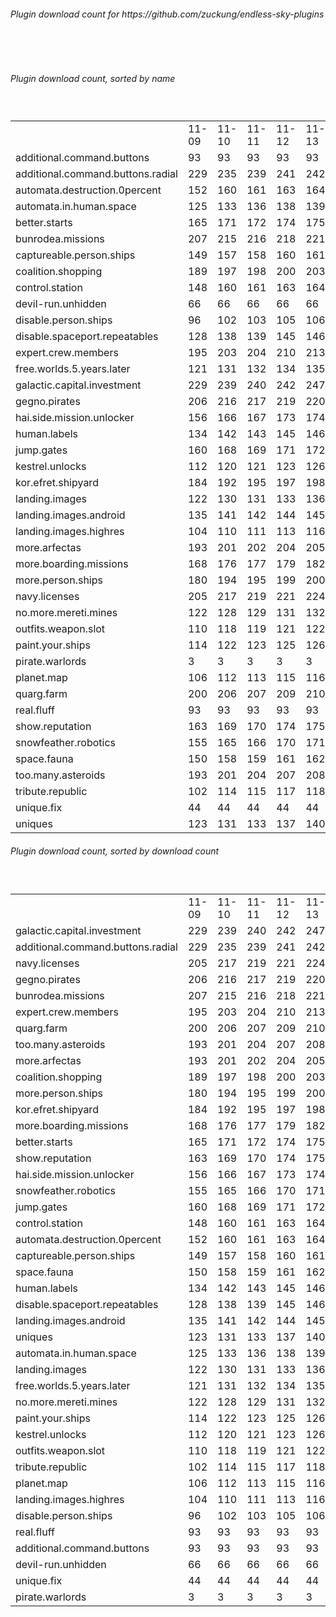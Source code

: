 <h6>Plugin download count for https://github.com/zuckung/endless-sky-plugins</h6><br>
<br>
<h6>Plugin download count, sorted by name</h6><sub><sup><br>
<table>
	<tr>
		<td></td>
		<td>11-09</td>
		<td>11-10</td>
		<td>11-11</td>
		<td>11-12</td>
		<td>11-13</td>
		<td>11-14</td>
		<td>11-15</td>
		<td>today +</td>
	</tr>
	<tr>
		<td>additional.command.buttons</td>
		<td>93</td>
		<td>93</td>
		<td>93</td>
		<td>93</td>
		<td>93</td>
		<td>93</td>
		<td>93</td>
		<td></td>
	</tr>
	<tr>
		<td>additional.command.buttons.radial</td>
		<td>229</td>
		<td>235</td>
		<td>239</td>
		<td>241</td>
		<td>242</td>
		<td>242</td>
		<td>242</td>
		<td></td>
	</tr>
	<tr>
		<td>automata.destruction.0percent</td>
		<td>152</td>
		<td>160</td>
		<td>161</td>
		<td>163</td>
		<td>164</td>
		<td>164</td>
		<td>164</td>
		<td></td>
	</tr>
	<tr>
		<td>automata.in.human.space</td>
		<td>125</td>
		<td>133</td>
		<td>136</td>
		<td>138</td>
		<td>139</td>
		<td>139</td>
		<td>141</td>
		<td>+ 2</td>
	</tr>
	<tr>
		<td>better.starts</td>
		<td>165</td>
		<td>171</td>
		<td>172</td>
		<td>174</td>
		<td>175</td>
		<td>175</td>
		<td>179</td>
		<td>+ 4</td>
	</tr>
	<tr>
		<td>bunrodea.missions</td>
		<td>207</td>
		<td>215</td>
		<td>216</td>
		<td>218</td>
		<td>221</td>
		<td>221</td>
		<td>221</td>
		<td></td>
	</tr>
	<tr>
		<td>captureable.person.ships</td>
		<td>149</td>
		<td>157</td>
		<td>158</td>
		<td>160</td>
		<td>161</td>
		<td>161</td>
		<td>163</td>
		<td>+ 2</td>
	</tr>
	<tr>
		<td>coalition.shopping</td>
		<td>189</td>
		<td>197</td>
		<td>198</td>
		<td>200</td>
		<td>203</td>
		<td>203</td>
		<td>205</td>
		<td>+ 2</td>
	</tr>
	<tr>
		<td>control.station</td>
		<td>148</td>
		<td>160</td>
		<td>161</td>
		<td>163</td>
		<td>164</td>
		<td>164</td>
		<td>164</td>
		<td></td>
	</tr>
	<tr>
		<td>devil-run.unhidden</td>
		<td>66</td>
		<td>66</td>
		<td>66</td>
		<td>66</td>
		<td>66</td>
		<td>66</td>
		<td>66</td>
		<td></td>
	</tr>
	<tr>
		<td>disable.person.ships</td>
		<td>96</td>
		<td>102</td>
		<td>103</td>
		<td>105</td>
		<td>106</td>
		<td>106</td>
		<td>106</td>
		<td></td>
	</tr>
	<tr>
		<td>disable.spaceport.repeatables</td>
		<td>128</td>
		<td>138</td>
		<td>139</td>
		<td>145</td>
		<td>146</td>
		<td>146</td>
		<td>146</td>
		<td></td>
	</tr>
	<tr>
		<td>expert.crew.members</td>
		<td>195</td>
		<td>203</td>
		<td>204</td>
		<td>210</td>
		<td>213</td>
		<td>213</td>
		<td>213</td>
		<td></td>
	</tr>
	<tr>
		<td>free.worlds.5.years.later</td>
		<td>121</td>
		<td>131</td>
		<td>132</td>
		<td>134</td>
		<td>135</td>
		<td>136</td>
		<td>136</td>
		<td></td>
	</tr>
	<tr>
		<td>galactic.capital.investment</td>
		<td>229</td>
		<td>239</td>
		<td>240</td>
		<td>242</td>
		<td>247</td>
		<td>247</td>
		<td>248</td>
		<td>+ 1</td>
	</tr>
	<tr>
		<td>gegno.pirates</td>
		<td>206</td>
		<td>216</td>
		<td>217</td>
		<td>219</td>
		<td>220</td>
		<td>220</td>
		<td>221</td>
		<td>+ 1</td>
	</tr>
	<tr>
		<td>hai.side.mission.unlocker</td>
		<td>156</td>
		<td>166</td>
		<td>167</td>
		<td>173</td>
		<td>174</td>
		<td>174</td>
		<td>174</td>
		<td></td>
	</tr>
	<tr>
		<td>human.labels</td>
		<td>134</td>
		<td>142</td>
		<td>143</td>
		<td>145</td>
		<td>146</td>
		<td>146</td>
		<td>146</td>
		<td></td>
	</tr>
	<tr>
		<td>jump.gates</td>
		<td>160</td>
		<td>168</td>
		<td>169</td>
		<td>171</td>
		<td>172</td>
		<td>172</td>
		<td>172</td>
		<td></td>
	</tr>
	<tr>
		<td>kestrel.unlocks</td>
		<td>112</td>
		<td>120</td>
		<td>121</td>
		<td>123</td>
		<td>126</td>
		<td>126</td>
		<td>126</td>
		<td></td>
	</tr>
	<tr>
		<td>kor.efret.shipyard</td>
		<td>184</td>
		<td>192</td>
		<td>195</td>
		<td>197</td>
		<td>198</td>
		<td>198</td>
		<td>199</td>
		<td>+ 1</td>
	</tr>
	<tr>
		<td>landing.images</td>
		<td>122</td>
		<td>130</td>
		<td>131</td>
		<td>133</td>
		<td>136</td>
		<td>136</td>
		<td>136</td>
		<td></td>
	</tr>
	<tr>
		<td>landing.images.android</td>
		<td>135</td>
		<td>141</td>
		<td>142</td>
		<td>144</td>
		<td>145</td>
		<td>145</td>
		<td>145</td>
		<td></td>
	</tr>
	<tr>
		<td>landing.images.highres</td>
		<td>104</td>
		<td>110</td>
		<td>111</td>
		<td>113</td>
		<td>116</td>
		<td>116</td>
		<td>116</td>
		<td></td>
	</tr>
	<tr>
		<td>more.arfectas</td>
		<td>193</td>
		<td>201</td>
		<td>202</td>
		<td>204</td>
		<td>205</td>
		<td>205</td>
		<td>205</td>
		<td></td>
	</tr>
	<tr>
		<td>more.boarding.missions</td>
		<td>168</td>
		<td>176</td>
		<td>177</td>
		<td>179</td>
		<td>182</td>
		<td>184</td>
		<td>184</td>
		<td></td>
	</tr>
	<tr>
		<td>more.person.ships</td>
		<td>180</td>
		<td>194</td>
		<td>195</td>
		<td>199</td>
		<td>200</td>
		<td>200</td>
		<td>202</td>
		<td>+ 2</td>
	</tr>
	<tr>
		<td>navy.licenses</td>
		<td>205</td>
		<td>217</td>
		<td>219</td>
		<td>221</td>
		<td>224</td>
		<td>224</td>
		<td>224</td>
		<td></td>
	</tr>
	<tr>
		<td>no.more.mereti.mines</td>
		<td>122</td>
		<td>128</td>
		<td>129</td>
		<td>131</td>
		<td>132</td>
		<td>132</td>
		<td>132</td>
		<td></td>
	</tr>
	<tr>
		<td>outfits.weapon.slot</td>
		<td>110</td>
		<td>118</td>
		<td>119</td>
		<td>121</td>
		<td>122</td>
		<td>122</td>
		<td>122</td>
		<td></td>
	</tr>
	<tr>
		<td>paint.your.ships</td>
		<td>114</td>
		<td>122</td>
		<td>123</td>
		<td>125</td>
		<td>126</td>
		<td>126</td>
		<td>126</td>
		<td></td>
	</tr>
	<tr>
		<td>pirate.warlords</td>
		<td>3</td>
		<td>3</td>
		<td>3</td>
		<td>3</td>
		<td>3</td>
		<td>3</td>
		<td>3</td>
		<td></td>
	</tr>
	<tr>
		<td>planet.map</td>
		<td>106</td>
		<td>112</td>
		<td>113</td>
		<td>115</td>
		<td>116</td>
		<td>116</td>
		<td>116</td>
		<td></td>
	</tr>
	<tr>
		<td>quarg.farm</td>
		<td>200</td>
		<td>206</td>
		<td>207</td>
		<td>209</td>
		<td>210</td>
		<td>210</td>
		<td>212</td>
		<td>+ 2</td>
	</tr>
	<tr>
		<td>real.fluff</td>
		<td>93</td>
		<td>93</td>
		<td>93</td>
		<td>93</td>
		<td>93</td>
		<td>93</td>
		<td>93</td>
		<td></td>
	</tr>
	<tr>
		<td>show.reputation</td>
		<td>163</td>
		<td>169</td>
		<td>170</td>
		<td>174</td>
		<td>175</td>
		<td>175</td>
		<td>176</td>
		<td>+ 1</td>
	</tr>
	<tr>
		<td>snowfeather.robotics</td>
		<td>155</td>
		<td>165</td>
		<td>166</td>
		<td>170</td>
		<td>171</td>
		<td>172</td>
		<td>173</td>
		<td>+ 1</td>
	</tr>
	<tr>
		<td>space.fauna</td>
		<td>150</td>
		<td>158</td>
		<td>159</td>
		<td>161</td>
		<td>162</td>
		<td>162</td>
		<td>162</td>
		<td></td>
	</tr>
	<tr>
		<td>too.many.asteroids</td>
		<td>193</td>
		<td>201</td>
		<td>204</td>
		<td>207</td>
		<td>208</td>
		<td>208</td>
		<td>208</td>
		<td></td>
	</tr>
	<tr>
		<td>tribute.republic</td>
		<td>102</td>
		<td>114</td>
		<td>115</td>
		<td>117</td>
		<td>118</td>
		<td>118</td>
		<td>118</td>
		<td></td>
	</tr>
	<tr>
		<td>unique.fix</td>
		<td>44</td>
		<td>44</td>
		<td>44</td>
		<td>44</td>
		<td>44</td>
		<td>44</td>
		<td>44</td>
		<td></td>
	</tr>
	<tr>
		<td>uniques</td>
		<td>123</td>
		<td>131</td>
		<td>133</td>
		<td>137</td>
		<td>140</td>
		<td>140</td>
		<td>141</td>
		<td>+ 1</td>
	</tr>
</table>
</sub></sup>
<h6>Plugin download count, sorted by download count</h6><sub><sup><br>
<table>
	<tr>
		<td></td>
		<td>11-09</td>
		<td>11-10</td>
		<td>11-11</td>
		<td>11-12</td>
		<td>11-13</td>
		<td>11-14</td>
		<td>11-15</td>
		<td>today +</td>
	</tr>
	<tr>
		<td>galactic.capital.investment</td>
		<td>229</td>
		<td>239</td>
		<td>240</td>
		<td>242</td>
		<td>247</td>
		<td>247</td>
		<td>248</td>
		<td>+ 1</td>
	</tr>
	<tr>
		<td>additional.command.buttons.radial</td>
		<td>229</td>
		<td>235</td>
		<td>239</td>
		<td>241</td>
		<td>242</td>
		<td>242</td>
		<td>242</td>
		<td></td>
	</tr>
	<tr>
		<td>navy.licenses</td>
		<td>205</td>
		<td>217</td>
		<td>219</td>
		<td>221</td>
		<td>224</td>
		<td>224</td>
		<td>224</td>
		<td></td>
	</tr>
	<tr>
		<td>gegno.pirates</td>
		<td>206</td>
		<td>216</td>
		<td>217</td>
		<td>219</td>
		<td>220</td>
		<td>220</td>
		<td>221</td>
		<td>+ 1</td>
	</tr>
	<tr>
		<td>bunrodea.missions</td>
		<td>207</td>
		<td>215</td>
		<td>216</td>
		<td>218</td>
		<td>221</td>
		<td>221</td>
		<td>221</td>
		<td></td>
	</tr>
	<tr>
		<td>expert.crew.members</td>
		<td>195</td>
		<td>203</td>
		<td>204</td>
		<td>210</td>
		<td>213</td>
		<td>213</td>
		<td>213</td>
		<td></td>
	</tr>
	<tr>
		<td>quarg.farm</td>
		<td>200</td>
		<td>206</td>
		<td>207</td>
		<td>209</td>
		<td>210</td>
		<td>210</td>
		<td>212</td>
		<td>+ 2</td>
	</tr>
	<tr>
		<td>too.many.asteroids</td>
		<td>193</td>
		<td>201</td>
		<td>204</td>
		<td>207</td>
		<td>208</td>
		<td>208</td>
		<td>208</td>
		<td></td>
	</tr>
	<tr>
		<td>more.arfectas</td>
		<td>193</td>
		<td>201</td>
		<td>202</td>
		<td>204</td>
		<td>205</td>
		<td>205</td>
		<td>205</td>
		<td></td>
	</tr>
	<tr>
		<td>coalition.shopping</td>
		<td>189</td>
		<td>197</td>
		<td>198</td>
		<td>200</td>
		<td>203</td>
		<td>203</td>
		<td>205</td>
		<td>+ 2</td>
	</tr>
	<tr>
		<td>more.person.ships</td>
		<td>180</td>
		<td>194</td>
		<td>195</td>
		<td>199</td>
		<td>200</td>
		<td>200</td>
		<td>202</td>
		<td>+ 2</td>
	</tr>
	<tr>
		<td>kor.efret.shipyard</td>
		<td>184</td>
		<td>192</td>
		<td>195</td>
		<td>197</td>
		<td>198</td>
		<td>198</td>
		<td>199</td>
		<td>+ 1</td>
	</tr>
	<tr>
		<td>more.boarding.missions</td>
		<td>168</td>
		<td>176</td>
		<td>177</td>
		<td>179</td>
		<td>182</td>
		<td>184</td>
		<td>184</td>
		<td></td>
	</tr>
	<tr>
		<td>better.starts</td>
		<td>165</td>
		<td>171</td>
		<td>172</td>
		<td>174</td>
		<td>175</td>
		<td>175</td>
		<td>179</td>
		<td>+ 4</td>
	</tr>
	<tr>
		<td>show.reputation</td>
		<td>163</td>
		<td>169</td>
		<td>170</td>
		<td>174</td>
		<td>175</td>
		<td>175</td>
		<td>176</td>
		<td>+ 1</td>
	</tr>
	<tr>
		<td>hai.side.mission.unlocker</td>
		<td>156</td>
		<td>166</td>
		<td>167</td>
		<td>173</td>
		<td>174</td>
		<td>174</td>
		<td>174</td>
		<td></td>
	</tr>
	<tr>
		<td>snowfeather.robotics</td>
		<td>155</td>
		<td>165</td>
		<td>166</td>
		<td>170</td>
		<td>171</td>
		<td>172</td>
		<td>173</td>
		<td>+ 1</td>
	</tr>
	<tr>
		<td>jump.gates</td>
		<td>160</td>
		<td>168</td>
		<td>169</td>
		<td>171</td>
		<td>172</td>
		<td>172</td>
		<td>172</td>
		<td></td>
	</tr>
	<tr>
		<td>control.station</td>
		<td>148</td>
		<td>160</td>
		<td>161</td>
		<td>163</td>
		<td>164</td>
		<td>164</td>
		<td>164</td>
		<td></td>
	</tr>
	<tr>
		<td>automata.destruction.0percent</td>
		<td>152</td>
		<td>160</td>
		<td>161</td>
		<td>163</td>
		<td>164</td>
		<td>164</td>
		<td>164</td>
		<td></td>
	</tr>
	<tr>
		<td>captureable.person.ships</td>
		<td>149</td>
		<td>157</td>
		<td>158</td>
		<td>160</td>
		<td>161</td>
		<td>161</td>
		<td>163</td>
		<td>+ 2</td>
	</tr>
	<tr>
		<td>space.fauna</td>
		<td>150</td>
		<td>158</td>
		<td>159</td>
		<td>161</td>
		<td>162</td>
		<td>162</td>
		<td>162</td>
		<td></td>
	</tr>
	<tr>
		<td>human.labels</td>
		<td>134</td>
		<td>142</td>
		<td>143</td>
		<td>145</td>
		<td>146</td>
		<td>146</td>
		<td>146</td>
		<td></td>
	</tr>
	<tr>
		<td>disable.spaceport.repeatables</td>
		<td>128</td>
		<td>138</td>
		<td>139</td>
		<td>145</td>
		<td>146</td>
		<td>146</td>
		<td>146</td>
		<td></td>
	</tr>
	<tr>
		<td>landing.images.android</td>
		<td>135</td>
		<td>141</td>
		<td>142</td>
		<td>144</td>
		<td>145</td>
		<td>145</td>
		<td>145</td>
		<td></td>
	</tr>
	<tr>
		<td>uniques</td>
		<td>123</td>
		<td>131</td>
		<td>133</td>
		<td>137</td>
		<td>140</td>
		<td>140</td>
		<td>141</td>
		<td>+ 1</td>
	</tr>
	<tr>
		<td>automata.in.human.space</td>
		<td>125</td>
		<td>133</td>
		<td>136</td>
		<td>138</td>
		<td>139</td>
		<td>139</td>
		<td>141</td>
		<td>+ 2</td>
	</tr>
	<tr>
		<td>landing.images</td>
		<td>122</td>
		<td>130</td>
		<td>131</td>
		<td>133</td>
		<td>136</td>
		<td>136</td>
		<td>136</td>
		<td></td>
	</tr>
	<tr>
		<td>free.worlds.5.years.later</td>
		<td>121</td>
		<td>131</td>
		<td>132</td>
		<td>134</td>
		<td>135</td>
		<td>136</td>
		<td>136</td>
		<td></td>
	</tr>
	<tr>
		<td>no.more.mereti.mines</td>
		<td>122</td>
		<td>128</td>
		<td>129</td>
		<td>131</td>
		<td>132</td>
		<td>132</td>
		<td>132</td>
		<td></td>
	</tr>
	<tr>
		<td>paint.your.ships</td>
		<td>114</td>
		<td>122</td>
		<td>123</td>
		<td>125</td>
		<td>126</td>
		<td>126</td>
		<td>126</td>
		<td></td>
	</tr>
	<tr>
		<td>kestrel.unlocks</td>
		<td>112</td>
		<td>120</td>
		<td>121</td>
		<td>123</td>
		<td>126</td>
		<td>126</td>
		<td>126</td>
		<td></td>
	</tr>
	<tr>
		<td>outfits.weapon.slot</td>
		<td>110</td>
		<td>118</td>
		<td>119</td>
		<td>121</td>
		<td>122</td>
		<td>122</td>
		<td>122</td>
		<td></td>
	</tr>
	<tr>
		<td>tribute.republic</td>
		<td>102</td>
		<td>114</td>
		<td>115</td>
		<td>117</td>
		<td>118</td>
		<td>118</td>
		<td>118</td>
		<td></td>
	</tr>
	<tr>
		<td>planet.map</td>
		<td>106</td>
		<td>112</td>
		<td>113</td>
		<td>115</td>
		<td>116</td>
		<td>116</td>
		<td>116</td>
		<td></td>
	</tr>
	<tr>
		<td>landing.images.highres</td>
		<td>104</td>
		<td>110</td>
		<td>111</td>
		<td>113</td>
		<td>116</td>
		<td>116</td>
		<td>116</td>
		<td></td>
	</tr>
	<tr>
		<td>disable.person.ships</td>
		<td>96</td>
		<td>102</td>
		<td>103</td>
		<td>105</td>
		<td>106</td>
		<td>106</td>
		<td>106</td>
		<td></td>
	</tr>
	<tr>
		<td>real.fluff</td>
		<td>93</td>
		<td>93</td>
		<td>93</td>
		<td>93</td>
		<td>93</td>
		<td>93</td>
		<td>93</td>
		<td></td>
	</tr>
	<tr>
		<td>additional.command.buttons</td>
		<td>93</td>
		<td>93</td>
		<td>93</td>
		<td>93</td>
		<td>93</td>
		<td>93</td>
		<td>93</td>
		<td></td>
	</tr>
	<tr>
		<td>devil-run.unhidden</td>
		<td>66</td>
		<td>66</td>
		<td>66</td>
		<td>66</td>
		<td>66</td>
		<td>66</td>
		<td>66</td>
		<td></td>
	</tr>
	<tr>
		<td>unique.fix</td>
		<td>44</td>
		<td>44</td>
		<td>44</td>
		<td>44</td>
		<td>44</td>
		<td>44</td>
		<td>44</td>
		<td></td>
	</tr>
	<tr>
		<td>pirate.warlords</td>
		<td>3</td>
		<td>3</td>
		<td>3</td>
		<td>3</td>
		<td>3</td>
		<td>3</td>
		<td>3</td>
		<td></td>
	</tr>
</table>
</sub></sup>
